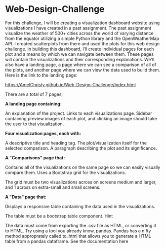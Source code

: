 # Web-Design-Challenge
For this challenge, I will be  creating a visualization dashboard website using visualizations I have created in a past assignment. The past assignment visualize the weather of 500+ cities across the world of varying distance from the equator utilizing a simple Python library and the OpenWeatherMap API. I created scatterplots from there and used the plots for this web design challenge. 
In building this dashboard, I'll create individual pages for each plot and a means by which we can navigate between them. These pages will contain the visualizations and their corresponding explanations. We'll also have a landing page, a page where we can see a comparison of all of the plots, and another page where we can view the data used to build them. Here is the link to the landing page:

https://AmelChristy.github.io/Web-Design-Challenge/Index.html


There are a total of 7 pages;

**A landing page containing:**

An explanation of the project.
Links to each visualizations page. 
Sidebar containing preview images of each plot, and clicking an image should take the user to that visualization.


**Four visualization pages, each with:**

A descriptive title and heading tag.
The plot/visualization itself for the selected comparison.
A paragraph describing the plot and its significance.


**A "Comparisons" page that:**

Contains all of the visualizations on the same page so we can easily visually compare them.
Uses a Bootstrap grid for the visualizations.

The grid must be two visualizations across on screens medium and larger, and 1 across on extra-small and small screens.




**A "Data" page that:**

Displays a responsive table containing the data used in the visualizations.

The table must be a bootstrap table component. Hint

The data must come from exporting the .csv file as HTML, or converting it to HTML. Try using a tool you already know, pandas. Pandas has a nifty method approprately called to_html that allows you to generate a HTML table from a pandas dataframe. See the documentation here






